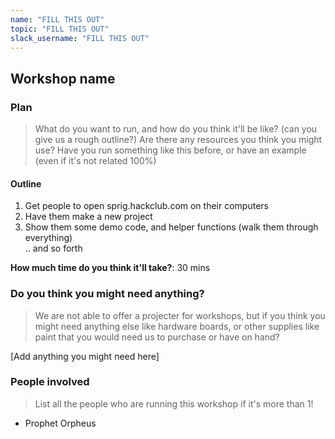 ```yaml
---
name: "FILL THIS OUT"
topic: "FILL THIS OUT"
slack_username: "FILL THIS OUT"
---
```


## Workshop name

### Plan
> What do you want to run, and how do you think it'll be like? (can you give us a rough outline?)
> Are there any resources you think you might use? Have you run something like this before, or have an example (even if it's not related 100%)

#### Outline
1. Get people to open sprig.hackclub.com on their computers
2. Have them make a new project 
3. Show them some demo code, and helper functions (walk them through everything)
<br> .. and so forth

**How much time do you think it'll take?**: 30 mins

### Do you think you might need anything?
> We are not able to offer a projecter for workshops, but if you think you might need anything else like hardware boards, or other supplies like paint that you would need us to purchase or have on hand?

[Add anything you might need here]


### People involved
> List all the people who are running this workshop if it's more than 1!
* Prophet Orpheus


